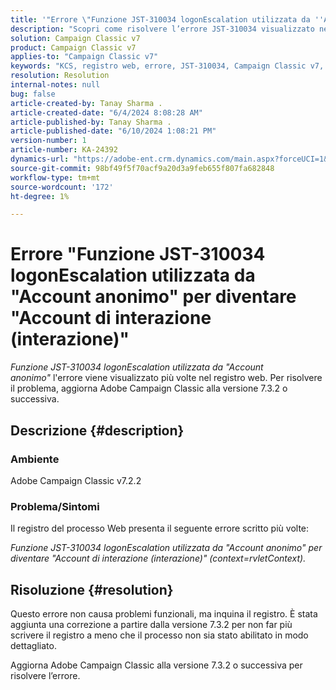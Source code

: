 ```yaml
---
title: '"Errore \"Funzione JST-310034 logonEscalation utilizzata da ''Account anonimo'' per diventare ''Account di interazione (interazione)''\"'
description: "Scopri come risolvere l’errore JST-310034 visualizzato nel registro web di Adobe Campaign Classic."
solution: Campaign Classic v7
product: Campaign Classic v7
applies-to: "Campaign Classic v7"
keywords: "KCS, registro web, errore, JST-310034, Campaign Classic v7, ACC, account, logonEscalation"
resolution: Resolution
internal-notes: null
bug: false
article-created-by: Tanay Sharma .
article-created-date: "6/4/2024 8:08:28 AM"
article-published-by: Tanay Sharma .
article-published-date: "6/10/2024 1:08:21 PM"
version-number: 1
article-number: KA-24392
dynamics-url: "https://adobe-ent.crm.dynamics.com/main.aspx?forceUCI=1&pagetype=entityrecord&etn=knowledgearticle&id=474f4a9d-4922-ef11-840b-0022480a40c2"
source-git-commit: 98bf49f5f70acf9a20d3a9feb655f807fa682848
workflow-type: tm+mt
source-wordcount: '172'
ht-degree: 1%

---
```


# Errore &quot;Funzione JST-310034 logonEscalation utilizzata da &quot;Account anonimo&quot; per diventare &quot;Account di interazione (interazione)&quot;


*Funzione JST-310034 logonEscalation utilizzata da &quot;Account anonimo&quot;* l&#39;errore viene visualizzato più volte nel registro web. Per risolvere il problema, aggiorna Adobe Campaign Classic alla versione 7.3.2 o successiva.

## Descrizione {#description}


### Ambiente

Adobe Campaign Classic v7.2.2



### Problema/Sintomi

Il registro del processo Web presenta il seguente errore scritto più volte:

*Funzione JST-310034 logonEscalation utilizzata da &quot;Account anonimo&quot; per diventare &quot;Account di interazione (interazione)&quot; (context=rvletContext).*


## Risoluzione {#resolution}


Questo errore non causa problemi funzionali, ma inquina il registro. È stata aggiunta una correzione a partire dalla versione 7.3.2 per non far più scrivere il registro a meno che il processo non sia stato abilitato in modo dettagliato.

Aggiorna Adobe Campaign Classic alla versione 7.3.2 o successiva per risolvere l’errore.


